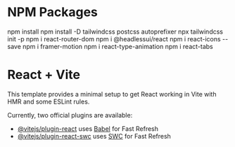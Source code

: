 # NPM Packages

npm install
npm install -D tailwindcss postcss autoprefixer
npx tailwindcss init -p
npm i react-router-dom
npm i @headlessui/react
npm i react-icons --save
npm i framer-motion
npm i react-type-animation
npm i react-tabs

# React + Vite

This template provides a minimal setup to get React working in Vite with HMR and some ESLint rules.

Currently, two official plugins are available:

- [@vitejs/plugin-react](https://github.com/vitejs/vite-plugin-react/blob/main/packages/plugin-react/README.md) uses [Babel](https://babeljs.io/) for Fast Refresh
- [@vitejs/plugin-react-swc](https://github.com/vitejs/vite-plugin-react-swc) uses [SWC](https://swc.rs/) for Fast Refresh
